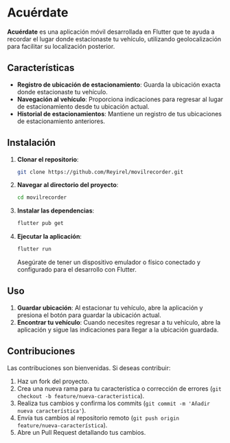 # Acuérdate

**Acuérdate** es una aplicación móvil desarrollada en Flutter que te ayuda a recordar el lugar donde estacionaste tu vehículo, utilizando geolocalización para facilitar su localización posterior.

## Características

- **Registro de ubicación de estacionamiento**: Guarda la ubicación exacta donde estacionaste tu vehículo.
- **Navegación al vehículo**: Proporciona indicaciones para regresar al lugar de estacionamiento desde tu ubicación actual.
- **Historial de estacionamientos**: Mantiene un registro de tus ubicaciones de estacionamiento anteriores.

## Instalación

1. **Clonar el repositorio**:

   ```bash
   git clone https://github.com/Reyirel/movilrecorder.git
   ```

2. **Navegar al directorio del proyecto**:

   ```bash
   cd movilrecorder
   ```

3. **Instalar las dependencias**:

   ```bash
   flutter pub get
   ```

4. **Ejecutar la aplicación**:

   ```bash
   flutter run
   ```

   Asegúrate de tener un dispositivo emulador o físico conectado y configurado para el desarrollo con Flutter.

## Uso

1. **Guardar ubicación**: Al estacionar tu vehículo, abre la aplicación y presiona el botón para guardar la ubicación actual.
2. **Encontrar tu vehículo**: Cuando necesites regresar a tu vehículo, abre la aplicación y sigue las indicaciones para llegar a la ubicación guardada.

## Contribuciones

Las contribuciones son bienvenidas. Si deseas contribuir:

1. Haz un fork del proyecto.
2. Crea una nueva rama para tu característica o corrección de errores (`git checkout -b feature/nueva-caracteristica`).
3. Realiza tus cambios y confirma los commits (`git commit -m 'Añadir nueva característica'`).
4. Envía tus cambios al repositorio remoto (`git push origin feature/nueva-característica`).
5. Abre un Pull Request detallando tus cambios.
